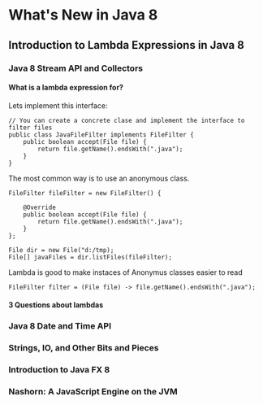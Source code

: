 
# What's New in Java 8

## Introduction to Lambda Expressions in Java 8

### Java 8 Stream API and Collectors	
#### What is a lambda expression for?

Lets implement this interface:
```
// You can create a concrete clase and implement the interface to filter files
public class JavaFileFilter implements FileFilter {
    public boolean accept(File file) {
        return file.getName().endsWith(".java");
    }
}
```
The most common way is to use an anonymous class.
```
FileFilter fileFilter = new FileFilter() {

    @Override
    public boolean accept(File file) {
        return file.getName().endsWith(".java");
    }
};

File dir = new File("d:/tmp);
File[] javaFiles = dir.listFiles(fileFilter);
```
Lambda is good to make instaces of Anonymus classes easier to read

```
FileFilter filter = (File file) -> file.getName().endsWith(".java");
```

#### 3 Questions about lambdas





### Java 8 Date and Time API		
### Strings, IO, and Other Bits and Pieces		
### Introduction to Java FX 8		
### Nashorn: A JavaScript Engine on the JVM